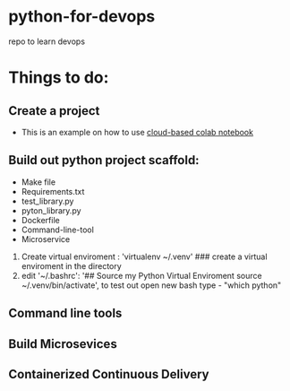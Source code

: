 # python-for-devops
repo to learn devops


# Things to do:
## Create a project

* This is an example on how to use [cloud-based colab notebook](https://colab.research.google.com/github/ajaiswal23/python-for-devops/blob/main/getting_started_python_devops.ipynb#scrollTo=i7d0aRc3WkNj)


## Build out python project scaffold:
* Make file
* Requirements.txt
* test_library.py
* pyton_library.py
* Dockerfile
* Command-line-tool
* Microservice 

1. Create virtual enviroment : 'virtualenv ~/.venv' ### create a virtual enviroment in the directory 
2. edit '~/.bashrc': '## Source my Python Virtual Enviroment
source ~/.venv/bin/activate', to test out open new bash type - "which python"
## Command line tools

## Build Microsevices


## Containerized Continuous Delivery
